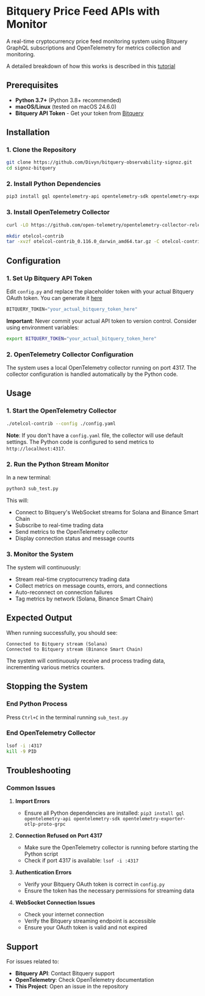 # Bitquery Price Feed APIs with Monitor

A real-time cryptocurrency price feed monitoring system using Bitquery GraphQL subscriptions and OpenTelemetry for metrics collection and monitoring.

A detailed breakdown of how this works is described in this [tutorial](https://divyn.github.io/docs/Personal_Blog/Web3/blockchain-data-observability-opentelemetry)

## Prerequisites

- **Python 3.7+** (Python 3.8+ recommended)
- **macOS/Linux** (tested on macOS 24.6.0)
- **Bitquery API Token** - Get your token from [Bitquery](https://bitquery.io/)

## Installation

### 1. Clone the Repository

```bash
git clone https://github.com/Divyn/bitquery-observability-signoz.git
cd signoz-bitquery
```

### 2. Install Python Dependencies

```bash
pip3 install gql opentelemetry-api opentelemetry-sdk opentelemetry-exporter-otlp-proto-grpc
```

### 3. Install OpenTelemetry Collector

```bash
curl -LO https://github.com/open-telemetry/opentelemetry-collector-releases/releases/download/v0.116.0/otelcol-contrib_0.116.0_darwin_amd64.tar.gz

mkdir otelcol-contrib
tar -xvzf otelcol-contrib_0.116.0_darwin_amd64.tar.gz -C otelcol-contrib
```

## Configuration

### 1. Set Up Bitquery API Token

Edit `config.py` and replace the placeholder token with your actual Bitquery OAuth token. You can generate it [here](https://account.bitquery.io/user/api_v2/access_tokens)

```python
BITQUERY_TOKEN="your_actual_bitquery_token_here"
```

**Important**: Never commit your actual API token to version control. Consider using environment variables:

```bash
export BITQUERY_TOKEN="your_actual_bitquery_token_here"
```

### 2. OpenTelemetry Collector Configuration

The system uses a local OpenTelemetry collector running on port 4317. The collector configuration is handled automatically by the Python code.

## Usage

### 1. Start the OpenTelemetry Collector

```bash
./otelcol-contrib --config ./config.yaml
```

**Note**: If you don't have a `config.yaml` file, the collector will use default settings. The Python code is configured to send metrics to `http://localhost:4317`.

### 2. Run the Python Stream Monitor

In a new terminal:

```bash
python3 sub_test.py
```

This will:

- Connect to Bitquery's WebSocket streams for Solana and Binance Smart Chain
- Subscribe to real-time trading data
- Send metrics to the OpenTelemetry collector
- Display connection status and message counts

### 3. Monitor the System

The system will continuously:

- Stream real-time cryptocurrency trading data
- Collect metrics on message counts, errors, and connections
- Auto-reconnect on connection failures
- Tag metrics by network (Solana, Binance Smart Chain)

## Expected Output

When running successfully, you should see:

```
Connected to Bitquery stream (Solana)
Connected to Bitquery stream (Binance Smart Chain)
```

The system will continuously receive and process trading data, incrementing various metrics counters.

## Stopping the System

### End Python Process

Press `Ctrl+C` in the terminal running `sub_test.py`

### End OpenTelemetry Collector

```bash
lsof -i :4317
kill -9 PID
```

## Troubleshooting

### Common Issues

1. **Import Errors**

   - Ensure all Python dependencies are installed: `pip3 install gql opentelemetry-api opentelemetry-sdk opentelemetry-exporter-otlp-proto-grpc`

2. **Connection Refused on Port 4317**

   - Make sure the OpenTelemetry collector is running before starting the Python script
   - Check if port 4317 is available: `lsof -i :4317`

3. **Authentication Errors**

   - Verify your Bitquery OAuth token is correct in `config.py`
   - Ensure the token has the necessary permissions for streaming data

4. **WebSocket Connection Issues**
   - Check your internet connection
   - Verify the Bitquery streaming endpoint is accessible
   - Ensure your OAuth token is valid and not expired

## Support

For issues related to:

- **Bitquery API**: Contact Bitquery support
- **OpenTelemetry**: Check OpenTelemetry documentation
- **This Project**: Open an issue in the repository
